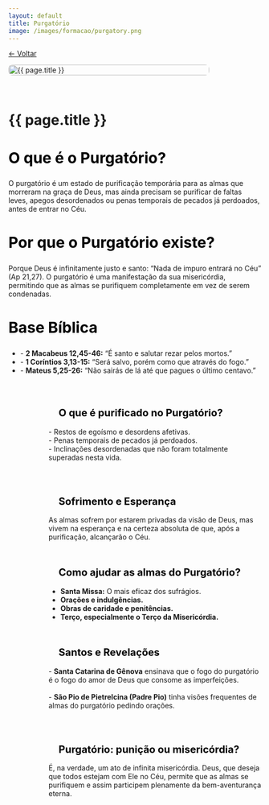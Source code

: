 ```yaml
---
layout: default
title: Purgatório
image: /images/formacao/purgatory.png
---
```

<a href="/formacao" class="button is-light" style="margin-bottom: 1rem;">← Voltar</a>

<div class="container">

  <div class="header-wrapper" style="display: flex; align-items: flex-start; gap: 2rem; flex-wrap: wrap;">
    <img src="{{ page.image }}" alt="{{ page.title }}" class="content-image" />
    <div class="header-text" style="min-width: 280px; flex: 1;">
      <h1 class="custom-hero">{{ page.title }}</h1>
      <h2 class="sub_title">O que é o Purgatório?</h2>
      <p>
        O purgatório é um estado de purificação temporária para as almas que morreram na graça de Deus, 
        mas ainda precisam se purificar de faltas leves, apegos desordenados ou penas temporais de pecados já perdoados, 
        antes de entrar no Céu.
      </p>
      <h2 class="sub_title">Por que o Purgatório existe?</h2>
      <p>
        Porque Deus é infinitamente justo e santo: “Nada de impuro entrará no Céu” (Ap 21,27). 
        O purgatório é uma manifestação da sua misericórdia, permitindo que as almas se purifiquem completamente 
        em vez de serem condenadas.
      </p>
      <h2 class="sub_title">Base Bíblica</h2>
      <ul>
        <li>- <strong>2 Macabeus 12,45-46:</strong> “É santo e salutar rezar pelos mortos.”</li>
        <li>- <strong>1 Coríntios 3,13-15:</strong> “Será salvo, porém como que através do fogo.”</li>
        <li>- <strong>Mateus 5,25-26:</strong> “Não sairás de lá até que pagues o último centavo.”</li>
      </ul>
    </div>
  </div>

  <div class="content-text" style="margin-top: 2rem;">
    <h2 class="sec_title">O que é purificado no Purgatório?</h2>
    <p class="content">
      - Restos de egoísmo e desordens afetivas.<br>
      - Penas temporais de pecados já perdoados.<br>
      - Inclinações desordenadas que não foram totalmente superadas nesta vida.<br><br>
    </p>
    <h2 class="sec_title">Sofrimento e Esperança</h2>
    <p class="content">
      As almas sofrem por estarem privadas da visão de Deus, mas vivem na esperança e na certeza absoluta 
      de que, após a purificação, alcançarão o Céu.
    </p>
    <h2 class="sec_title">Como ajudar as almas do Purgatório?</h2>
    <ul class="content">
      <li><strong>Santa Missa:</strong> O mais eficaz dos sufrágios.</li>
      <li><strong>Orações e indulgências.</strong></li>
      <li><strong>Obras de caridade e penitências.</strong></li>
      <li><strong>Terço, especialmente o Terço da Misericórdia.</strong></li>
    </ul>
    <h2 class="sec_title">Santos e Revelações</h2>
    <p class="content">
      - <strong>Santa Catarina de Gênova</strong> ensinava que o fogo do purgatório é o fogo do amor de Deus 
      que consome as imperfeições.<br><br>
      - <strong>São Pio de Pietrelcina (Padre Pio)</strong> tinha visões frequentes de almas do purgatório pedindo orações.<br><br>
    </p>
    <h2 class="sec_title">Purgatório: punição ou misericórdia?</h2>
    <p class="content">
      É, na verdade, um ato de infinita misericórdia. Deus, que deseja que todos estejam com Ele no Céu, 
      permite que as almas se purifiquem e assim participem plenamente da bem-aventurança eterna.<br><br><br><br>
    </p>
  </div>
</div>

<style>
  .header-wrapper {
    display: flex;
    align-items: flex-start;
    gap: 2rem;
    flex-wrap: wrap;
  }

  .content-image {
    width: 400px;
    height: 526px;
    object-fit: cover;
    border-radius: 8px;
    flex-shrink: 0;
  }

  .header-text {
    flex: 1;
    min-width: 280px;
  }

  .form_title {
    color: black;
    font-size: 40px;
    font-weight: bold;
    margin-bottom: 0.5rem;
  }

  .sub_title {
    color: black;
    font-size: 30px;
    font-weight: bold;
    margin-top: 40px;
  }

  .content-text {
    margin-top: 2rem;
  }

  .content {
    margin-top: 15px;
    margin-left: 150px;
    list-style-type: disc;
  }

  .sec_title {
    color: black;
    font-size: 20px;
    font-weight: bold;
    margin-top: 50px;
    margin-left: 100px;
  }

  @media (max-width: 1024px) {
    .header-wrapper {
      flex-direction: column;
      align-items: center;
    }

    .content-image {
      width: 100%;
      max-width: 400px;
      height: auto;
    }

    .content {
      margin-left: 80px;
    }
  }

  @media (max-width: 600px) {
    .form_title {
      font-size: 30px;
    }

    .sub_title {
      font-size: 24px;
    }

    .content {
      margin-left: 40px;
    }
  }
</style>
